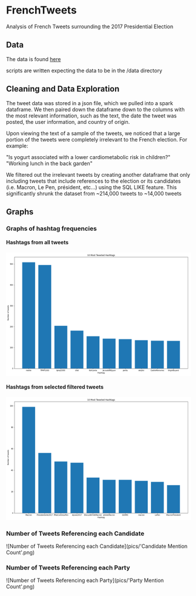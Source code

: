# FrenchTweets
Analysis of French Tweets surrounding the 2017 Presidential Election
## Data
The data is found [here](https://s3.us-east-2.amazonaws.com/jgartner-test-data/twitter/zippedData.zip)

scripts are written expecting the data to be in the /data directory

## Cleaning and Data Exploration
The tweet data was stored in a json file, which we pulled into a spark dataframe.  We then paired down the dataframe down to the columns with the most relevant information, such as the text, the date the tweet was posted, the user information, and country of origin.  

Upon viewing the text of a sample of the tweets, we noticed that a large portion of the tweets were completely irrelevant to the French election.  For example:

"Is yogurt associated with a lower cardiometabolic risk in children?"
"Working lunch in the back garden"

We filtered out the irrelevant tweets by creating another dataframe that only including tweets that include references to the election or its candidates (i.e. Macron, Le Pen, président, etc...) using the SQL LIKE feature.  This significantly shrunk the dataset from ~214,000 tweets to ~14,000 tweets  


## Graphs

### Graphs of hashtag frequencies
#### Hashtags from all tweets
![Graph of hastags from all tweets](pics/hashtags_all_data.png)

#### Hashtags from selected filtered tweets
![Graph of hashtags from selected tweets](pics/hashtags.png)


### Number of Tweets Referencing each Candidate
![Number of Tweets Referencing each Candidate](pics/'Candidate Mention Count'.png)

### Number of Tweets Referencing each Party
![Number of Tweets Referencing each Party](pics/'Party Mention Count'.png)
